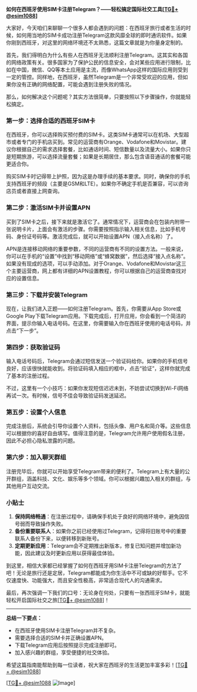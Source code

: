 **如何在西班牙使用SIM卡注册Telegram？——轻松搞定国际社交工具[[TG💪+ @esim1088](https://t.me/s/esim1088)]**

大家好，今天咱们来聊聊一个很多人都会遇到的问题：在西班牙旅行或者生活的时候，如何用当地的SIM卡成功注册Telegram这款风靡全球的即时通讯软件。如果你刚到西班牙，对这里的网络环境还不太熟悉，这篇文章就是为你量身定制的。

首先，我们得明白为什么有些人在西班牙无法顺利注册Telegram。这其实和各国的网络政策有关。很多国家为了保护公民的信息安全，会对某些应用进行限制，比如在中国，微信、QQ等本土应用是主流，而像WhatsApp这样的国际应用则受到一定的管控。同样地，在西班牙，虽然Telegram是一个非常受欢迎的应用，但如果你没有正确的网络配置，可能会遇到注册失败的情况。

那么，如何解决这个问题呢？其实方法很简单，只要按照以下步骤操作，你就能轻松搞定。

### 第一步：选择合适的西班牙SIM卡

在西班牙，你可以选择购买预付费的SIM卡。这类SIM卡通常可以在机场、大型超市或者专门的手机店买到。常见的运营商有Orange、Vodafone和Movistar。建议你根据自己的需求选择套餐，比如通话时间、短信数量以及流量大小。如果你只是短期旅游，可以选择流量套餐；如果是长期居住，那么包含语音通话的套餐可能更适合你。

购买SIM卡时记得带上护照，因为这是办理手续的基本要求。同时，确保你的手机支持西班牙的频段（主要是GSM和LTE）。如果你不确定手机是否兼容，可以咨询店员或者直接上网查询。

### 第二步：激活SIM卡并设置APN

买到了SIM卡之后，接下来就是激活它了。通常情况下，运营商会在包装内附带一张说明卡片，上面会有激活的步骤。你需要按照指示输入相关信息，比如手机号码、身份证号码等。激活完成后，就可以开始设置APN（接入点名称）了。

APN是连接移动网络的重要参数，不同的运营商有不同的设置方法。一般来说，你可以在手机的“设置”中找到“移动网络”或“蜂窝数据”，然后选择“接入点名称”。如果没有现成的选项，可以手动添加。对于Orange、Vodafone和Movistar这三个主要运营商，网上都有详细的APN设置教程，你可以根据自己的运营商查找对应的设置信息。

### 第三步：下载并安装Telegram

现在，让我们进入正题——如何注册Telegram。首先，你需要从App Store或Google Play下载Telegram应用。下载完成后，打开应用，你会看到一个简洁的界面，提示你输入电话号码。在这里，你需要输入你在西班牙使用的电话号码，并点击“下一步”。

### 第四步：获取验证码

输入电话号码后，Telegram会通过短信发送一个验证码给你。如果你的手机信号良好，应该很快就能收到。将验证码填入相应的框中，点击“验证”，这样你就完成了基本的注册过程。

不过，这里有一个小技巧：如果你发现短信迟迟未到，不妨尝试切换到Wi-Fi网络再试一次。有时候，信号不佳会导致验证码发送延迟。

### 第五步：设置个人信息

完成注册后，系统会引导你设置个人资料，包括头像、用户名和简介等。这些信息可以根据你的喜好自由填写。值得注意的是，Telegram允许用户使用假名注册，因此不必担心隐私泄露的问题。

### 第六步：加入聊天群组

注册完毕后，你就可以开始享受Telegram带来的便利了。Telegram上有大量的公开群组，涵盖科技、文化、娱乐等多个领域。你可以根据兴趣加入相关的群组，与其他用户互动交流。

### 小贴士

1. **保持网络畅通**：在注册过程中，请确保手机处于良好的网络环境中，避免因信号弱而导致操作失败。
2. **备份重要联系人**：如果你之前已经使用过Telegram，记得将旧账号中的重要联系人备份下来，以便转移到新账号。
3. **定期更新应用**：Telegram会不定期推出新版本，修复已知问题并增加新功能，因此建议及时更新应用以获得最佳体验。

到这里，相信大家都已经掌握了如何在西班牙用SIM卡注册Telegram的方法了吧！无论是旅行还是定居，Telegram都能成为你生活中不可或缺的好帮手。它不仅速度快、功能强大，而且安全性极高，非常适合现代人的沟通需求。

最后，再次强调一下我们的口号：无论身在何处，只要有一张西班牙SIM卡，就能轻松开启国际社交之旅[[TG💪+ @esim1088](https://t.me/s/esim1088)]！

---

**总结一下要点：**
- 在西班牙使用SIM卡注册Telegram并不复杂。
- 需要选择合适的SIM卡并正确设置APN。
- 下载Telegram应用后按照提示完成注册即可。
- 加入感兴趣的群组，享受便捷的社交体验。

希望这篇指南能帮助到每一位读者，祝大家在西班牙的生活更加丰富多彩！[[TG💪+ @esim1088](https://t.me/s/esim1088)] 

[[TG💪+ @esim1088](https://t.me/s/esim1088) ![Image](https://i.postimg.cc/4NQfJmqS/Snipaste-2025-05-13-00-14-12.png)]